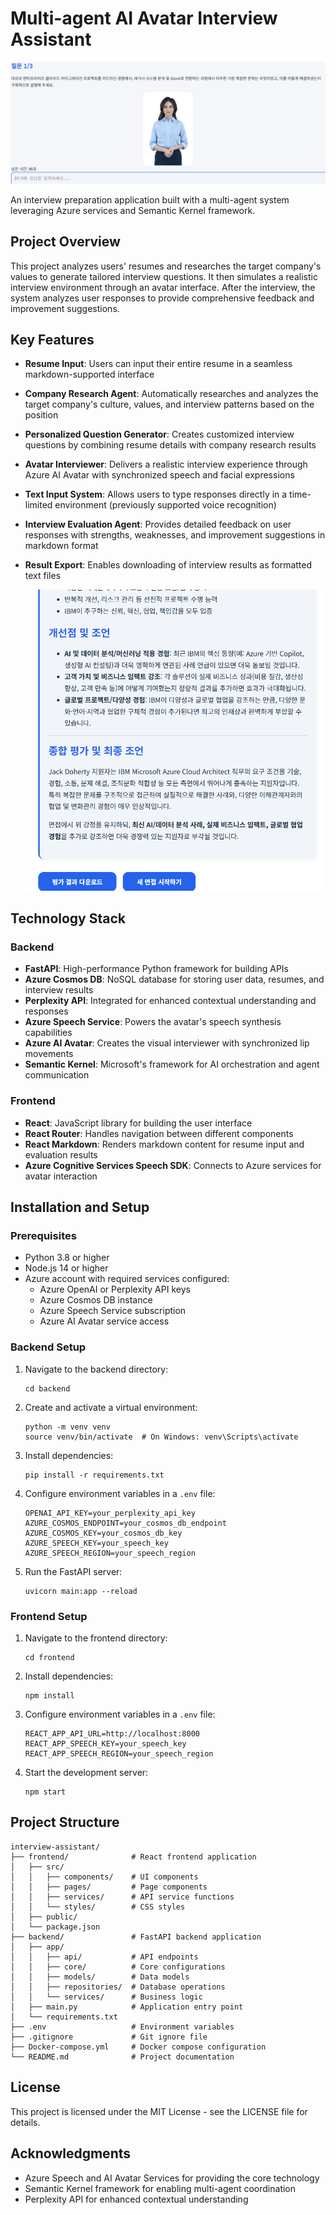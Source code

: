 # Multi-agent AI Avatar Interview Assistant

<p align="center"> <img src="https://github.com/weg-9000/image/blob/main/%EC%8A%A4%ED%81%AC%EB%A6%B0%EC%83%B7%202025-04-29%20153209.png" alt="Interview Assistant Interface"> </p>
  


An interview preparation application built with a multi-agent system leveraging Azure services and Semantic Kernel framework.

## Project Overview

This project analyzes users' resumes and researches the target company's values to generate tailored interview questions. It then simulates a realistic interview environment through an avatar interface. After the interview, the system analyzes user responses to provide comprehensive feedback and improvement suggestions.

## Key Features

- **Resume Input**: Users can input their entire resume in a seamless markdown-supported interface
- **Company Research Agent**: Automatically researches and analyzes the target company's culture, values, and interview patterns based on the position
- **Personalized Question Generator**: Creates customized interview questions by combining resume details with company research results
- **Avatar Interviewer**: Delivers a realistic interview experience through Azure AI Avatar with synchronized speech and facial expressions
- **Text Input System**: Allows users to type responses directly in a time-limited environment (previously supported voice recognition)
- **Interview Evaluation Agent**: Provides detailed feedback on user responses with strengths, weaknesses, and improvement suggestions in markdown format
- **Result Export**: Enables downloading of interview results as formatted text files


  <p align="center"> <img src="https://github.com/weg-9000/image/blob/main/%EC%8A%A4%ED%81%AC%EB%A6%B0%EC%83%B7%202025-04-29%20153824.png" alt="Interview Evaluation Results"> </p>


## Technology Stack

### Backend

- **FastAPI**: High-performance Python framework for building APIs
- **Azure Cosmos DB**: NoSQL database for storing user data, resumes, and interview results
- **Perplexity API**: Integrated for enhanced contextual understanding and responses
- **Azure Speech Service**: Powers the avatar's speech synthesis capabilities
- **Azure AI Avatar**: Creates the visual interviewer with synchronized lip movements
- **Semantic Kernel**: Microsoft's framework for AI orchestration and agent communication

### Frontend

- **React**: JavaScript library for building the user interface
- **React Router**: Handles navigation between different components
- **React Markdown**: Renders markdown content for resume input and evaluation results
- **Azure Cognitive Services Speech SDK**: Connects to Azure services for avatar interaction


## Installation and Setup

### Prerequisites

- Python 3.8 or higher
- Node.js 14 or higher
- Azure account with required services configured:
  - Azure OpenAI or Perplexity API keys
  - Azure Cosmos DB instance
  - Azure Speech Service subscription
  - Azure AI Avatar service access

### Backend Setup

1. Navigate to the backend directory:
   ```
   cd backend
   ```

2. Create and activate a virtual environment:
   ```
   python -m venv venv
   source venv/bin/activate  # On Windows: venv\Scripts\activate
   ```

3. Install dependencies:
   ```
   pip install -r requirements.txt
   ```

4. Configure environment variables in a `.env` file:
   ```
   OPENAI_API_KEY=your_perplexity_api_key
   AZURE_COSMOS_ENDPOINT=your_cosmos_db_endpoint
   AZURE_COSMOS_KEY=your_cosmos_db_key
   AZURE_SPEECH_KEY=your_speech_key
   AZURE_SPEECH_REGION=your_speech_region
   ```

5. Run the FastAPI server:
   ```
   uvicorn main:app --reload
   ```

### Frontend Setup

1. Navigate to the frontend directory:
   ```
   cd frontend
   ```

2. Install dependencies:
   ```
   npm install
   ```

3. Configure environment variables in a `.env` file:
   ```
   REACT_APP_API_URL=http://localhost:8000
   REACT_APP_SPEECH_KEY=your_speech_key
   REACT_APP_SPEECH_REGION=your_speech_region
   ```

4. Start the development server:
   ```
   npm start
   ```

## Project Structure

```
interview-assistant/
├── frontend/              # React frontend application
│   ├── src/
│   │   ├── components/    # UI components
│   │   ├── pages/         # Page components
│   │   ├── services/      # API service functions
│   │   └── styles/        # CSS styles
│   ├── public/
│   └── package.json
├── backend/               # FastAPI backend application
│   ├── app/
│   │   ├── api/           # API endpoints
│   │   ├── core/          # Core configurations
│   │   ├── models/        # Data models
│   │   ├── repositories/  # Database operations
│   │   └── services/      # Business logic
│   ├── main.py            # Application entry point
│   └── requirements.txt
├── .env                   # Environment variables
├── .gitignore             # Git ignore file
├── Docker-compose.yml     # Docker compose configuration
└── README.md              # Project documentation
```

## License

This project is licensed under the MIT License - see the LICENSE file for details.

## Acknowledgments

- Azure Speech and AI Avatar Services for providing the core technology
- Semantic Kernel framework for enabling multi-agent coordination
- Perplexity API for enhanced contextual understanding
